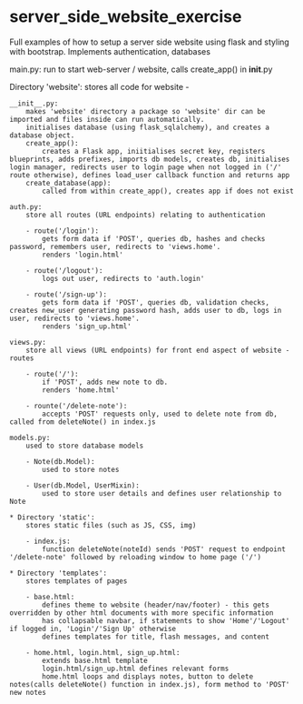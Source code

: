 # server_side_website_exercise
Full examples of how to setup a server side website using flask and styling with bootstrap. Implements authentication, databases


main.py:
    run to start web-server / website, calls create_app() in __init__.py


Directory 'website':
    stores all code for website - 

    __init__.py:
        makes 'website' directory a package so 'website' dir can be imported and files inside can run automatically.
        initialises database (using flask_sqlalchemy), and creates a database object.
        create_app():
            creates a Flask app, iniitialises secret key, registers blueprints, adds prefixes, imports db models, creates db, initialises login manager, redirects user to login page when not logged in ('/' route otherwise), defines load_user callback function and returns app
        create_database(app):
            called from within create_app(), creates app if does not exist

    auth.py:
        store all routes (URL endpoints) relating to authentication

        - route('/login'):
            gets form data if 'POST', queries db, hashes and checks password, remembers user, redirects to 'views.home'. 
            renders 'login.html'

        - route('/logout'):
            logs out user, redirects to 'auth.login'

        - route('/sign-up'):
            gets form data if 'POST', queries db, validation checks, creates new_user generating password hash, adds user to db, logs in user, redirects to 'views.home'. 
            renders 'sign_up.html'

    views.py:
        store all views (URL endpoints) for front end aspect of website - routes

        - route('/'):
            if 'POST', adds new note to db.
            renders 'home.html'

        - rounte('/delete-note'):
            accepts 'POST' requests only, used to delete note from db, called from deleteNote() in index.js

    models.py:
        used to store database models

        - Note(db.Model):
            used to store notes

        - User(db.Model, UserMixin):
            used to store user details and defines user relationship to Note

    * Directory 'static':
        stores static files (such as JS, CSS, img)

        - index.js:
            function deleteNote(noteId) sends 'POST' request to endpoint '/delete-note' followed by reloading window to home page ('/')
        
    * Directory 'templates':
        stores templates of pages 

        - base.html:
            defines theme to website (header/nav/footer) - this gets overridden by other html documents with more specific information
            has collapsable navbar, if statements to show 'Home'/'Logout' if logged in, 'Login'/'Sign Up' otherwise
            defines templates for title, flash messages, and content

        - home.html, login.html, sign_up.html:
            extends base.html template
            login.html/sign_up.html defines relevant forms
            home.html loops and displays notes, button to delete notes(calls deleteNote() function in index.js), form method to 'POST' new notes

  